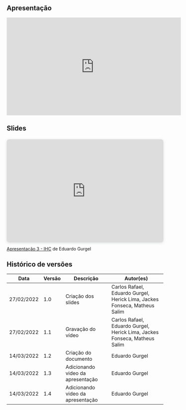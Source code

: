 ## Apresentação

<center>
<iframe width="560" height="315" src="https://www.youtube.com/embed/wghWKF7LQ5M" title="YouTube video player" frameborder="0" allow="accelerometer; autoplay; clipboard-write; encrypted-media; gyroscope; picture-in-picture" allowfullscreen></iframe>
</center>


## Slides

<div style="position: relative; width: 100%; height: 0; padding-top: 56.2500%;
 padding-bottom: 48px; box-shadow: 0 2px 8px 0 rgba(63,69,81,0.16); margin-top: 1.6em; margin-bottom: 0.9em; overflow: hidden;
 border-radius: 8px; will-change: transform;">
  <iframe loading="lazy" style="position: absolute; width: 100%; height: 100%; top: 0; left: 0; border: none; padding: 0;margin: 0;"
    src="https:&#x2F;&#x2F;www.canva.com&#x2F;design&#x2F;DAE6oVwU7y0&#x2F;view?embed" allowfullscreen="allowfullscreen" allow="fullscreen">
  </iframe>
</div>
<a href="https:&#x2F;&#x2F;www.canva.com&#x2F;design&#x2F;DAE6oVwU7y0&#x2F;view?utm_content=DAE6oVwU7y0&amp;utm_campaign=designshare&amp;utm_medium=embeds&amp;utm_source=link" target="_blank" rel="noopener">Apresentação 3 - IHC</a> de Eduardo Gurgel



<p></p>

## Histórico de versões
|    Data    | Versão | Descrição  |          Autor(es)           |
|------------|--------|------------|------------------------------|
| 27/02/2022 |  1.0   | Criação dos slides | Carlos Rafael, Eduardo Gurgel, Herick Lima, Jackes Fonseca, Matheus Salim | 
| 27/02/2022 |  1.1   | Gravação do vídeo | Carlos Rafael, Eduardo Gurgel, Herick Lima, Jackes Fonseca, Matheus Salim |
| 14/03/2022 |  1.2   | Criação do documento | Eduardo Gurgel |
| 14/03/2022 |  1.3   | Adicionando video da apresentação | Eduardo Gurgel |
| 14/03/2022 |  1.4   | Adicionando video da apresentação | Eduardo Gurgel | 
